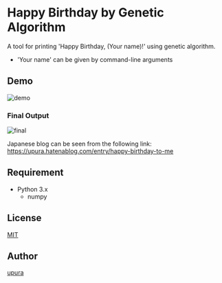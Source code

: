 Happy Birthday by Genetic Algorithm
===
A tool for printing 'Happy Birthday, (Your name)!' using genetic algorithm.
- 'Your name' can be given by command-line arguments

## Demo
![demo](https://github.com/upura/happy.birthday.ga/blob/master/demo/demo.mov.gif)

### Final Output
![final](https://github.com/upura/happy.birthday.ga/blob/master/demo/final.png)

Japanese blog can be seen from the following link:  
https://upura.hatenablog.com/entry/happy-birthday-to-me

## Requirement
- Python 3.x
    - numpy

## License

[MIT](https://github.com/upura/happy.birthday.ga/blob/master/LICENSE)

## Author

[upura](https://github.com/upura)
